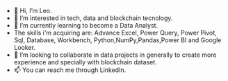 - 👋 Hi, I’m Leo.
- 👀 I’m interested in tech, data and blockchain tecnology.
- 🌱 I’m currently learning to become a Data Analyst.
-  The skills i'm acquiring are: Advance Excel, Power Query, Power Pivot, Sql, Database, Workbench, Python,NumPy,Pandas,Power BI and Google Looker.
- 💞️ I’m looking to collaborate in data projects in generally to create more experience and specially with blockchain dataset.
- 📫 You can reach me through LinkedIn.
